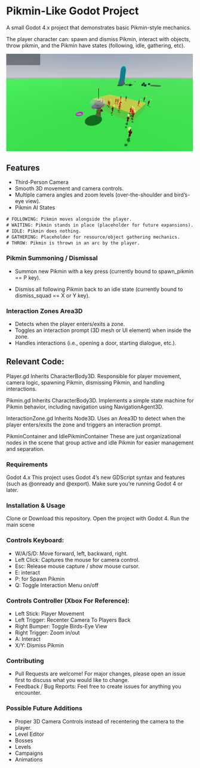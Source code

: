 # Pikmin-Like Godot Project

A small Godot 4.x project that demonstrates basic Pikmin-style mechanics.

The player character can: spawn and dismiss Pikmin, interact with objects, throw pikmin, and the Pikmin have states (following, idle, gathering, etc).

<img src="git_images/early_screen.PNG" alt="early screenshot" width="500"/>

## Features

* Third-Person Camera
* Smooth 3D movement and camera controls.
* Multiple camera angles and zoom levels (over-the-shoulder and bird’s-eye view).
* Pikmin AI States

```
# FOLLOWING: Pikmin moves alongside the player.
# WAITING: Pikmin stands in place (placeholder for future expansions).
# IDLE: Pikmin does nothing.
# GATHERING: Placeholder for resource/object gathering mechanics.
# THROW: Pikmin is thrown in an arc by the player.
```

### Pikmin Summoning / Dismissal

* Summon new Pikmin with a key press (currently bound to spawn_pikmin == P key).

* Dismiss all following Pikmin back to an idle state (currently bound to dismiss_squad == X or Y key).

### Interaction Zones Area3D

* Detects when the player enters/exits a zone.
* Toggles an interaction prompt (3D mesh or UI element) when inside the zone.
* Handles interactions (i.e., opening a door, starting dialogue, etc.).

## Relevant Code:
	
Player.gd
Inherits CharacterBody3D. Responsible for player movement, camera logic, spawning Pikmin, dismissing Pikmin, and handling interactions.

Pikmin.gd
Inherits CharacterBody3D. Implements a simple state machine for Pikmin behavior, including navigation using NavigationAgent3D.

InteractionZone.gd
Inherits Node3D. Uses an Area3D to detect when the player enters/exits the zone and triggers an interaction prompt.

PikminContainer and IdlePikminContainer
These are just organizational nodes in the scene that group active and idle Pikmin for easier management and separation.

### Requirements
Godot 4.x
This project uses Godot 4’s new GDScript syntax and features (such as @onready and @export). Make sure you’re running Godot 4 or later.

### Installation & Usage
Clone or Download this repository.
Open the project with Godot 4.
Run the main scene

### Controls Keyboard:
* W/A/S/D: Move forward, left, backward, right.
* Left Click: Captures the mouse for camera control.
* Esc:  Release mouse capture / show mouse cursor.
* E: interact
* P: for Spawn Pikmin
* Q: Toggle Interaction Menu on/off

### Controls Controller (Xbox For Reference):
* Left Stick: Player Movement
* Left Trigger: Recenter Camera To Players Back
* Right Bumper: Toggle Birds-Eye View
* Right Trigger: Zoom in/out
* A: Interact
* X/Y: Dismiss Pikmin

### Contributing
* Pull Requests are welcome! For major changes, please open an issue first to discuss what you would like to change.
* Feedback / Bug Reports: Feel free to create issues for anything you encounter.

### Possible Future Additions
* Proper 3D Camera Controls instead of recentering the camera to the player.
* Level Editor
* Bosses
* Levels
* Campaigns
* Animations
